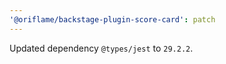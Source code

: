 ```yaml
---
'@oriflame/backstage-plugin-score-card': patch
---
```


Updated dependency `@types/jest` to `29.2.2`.

